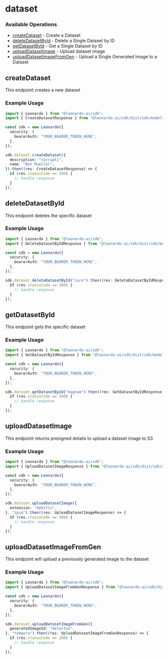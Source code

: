 # dataset

### Available Operations

* [createDataset](#createdataset) - Create a Dataset
* [deleteDatasetById](#deletedatasetbyid) - Delete a Single Dataset by ID
* [getDatasetById](#getdatasetbyid) - Get a Single Dataset by ID
* [uploadDatasetImage](#uploaddatasetimage) - Upload dataset image
* [uploadDatasetImageFromGen](#uploaddatasetimagefromgen) - Upload a Single Generated Image to a Dataset

## createDataset

This endpoint creates a new dataset

### Example Usage

```typescript
import { Leonardo } from "@leonardo-ai/sdk";
import { CreateDatasetResponse } from "@leonardo-ai/sdk/dist/sdk/models/operations";

const sdk = new Leonardo({
  security: {
    bearerAuth: "YOUR_BEARER_TOKEN_HERE",
  },
});

sdk.dataset.createDataset({
  description: "corrupti",
  name: "Ben Mueller",
}).then((res: CreateDatasetResponse) => {
  if (res.statusCode == 200) {
    // handle response
  }
});
```

## deleteDatasetById

This endpoint deletes the specific dataset

### Example Usage

```typescript
import { Leonardo } from "@leonardo-ai/sdk";
import { DeleteDatasetByIdResponse } from "@leonardo-ai/sdk/dist/sdk/models/operations";

const sdk = new Leonardo({
  security: {
    bearerAuth: "YOUR_BEARER_TOKEN_HERE",
  },
});

sdk.dataset.deleteDatasetById("iure").then((res: DeleteDatasetByIdResponse) => {
  if (res.statusCode == 200) {
    // handle response
  }
});
```

## getDatasetById

This endpoint gets the specific dataset

### Example Usage

```typescript
import { Leonardo } from "@leonardo-ai/sdk";
import { GetDatasetByIdResponse } from "@leonardo-ai/sdk/dist/sdk/models/operations";

const sdk = new Leonardo({
  security: {
    bearerAuth: "YOUR_BEARER_TOKEN_HERE",
  },
});

sdk.dataset.getDatasetById("magnam").then((res: GetDatasetByIdResponse) => {
  if (res.statusCode == 200) {
    // handle response
  }
});
```

## uploadDatasetImage

This endpoint returns presigned details to upload a dataset image to S3

### Example Usage

```typescript
import { Leonardo } from "@leonardo-ai/sdk";
import { UploadDatasetImageResponse } from "@leonardo-ai/sdk/dist/sdk/models/operations";

const sdk = new Leonardo({
  security: {
    bearerAuth: "YOUR_BEARER_TOKEN_HERE",
  },
});

sdk.dataset.uploadDatasetImage({
  extension: "debitis",
}, "ipsa").then((res: UploadDatasetImageResponse) => {
  if (res.statusCode == 200) {
    // handle response
  }
});
```

## uploadDatasetImageFromGen

This endpoint will upload a previously generated image to the dataset

### Example Usage

```typescript
import { Leonardo } from "@leonardo-ai/sdk";
import { UploadDatasetImageFromGenResponse } from "@leonardo-ai/sdk/dist/sdk/models/operations";

const sdk = new Leonardo({
  security: {
    bearerAuth: "YOUR_BEARER_TOKEN_HERE",
  },
});

sdk.dataset.uploadDatasetImageFromGen({
  generatedImageId: "delectus",
}, "tempora").then((res: UploadDatasetImageFromGenResponse) => {
  if (res.statusCode == 200) {
    // handle response
  }
});
```
